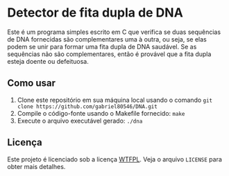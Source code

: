 # Detector de fita dupla de DNA

Este é um programa simples escrito em C que verifica se duas sequências de DNA fornecidas são complementares uma à outra, ou seja, se elas podem se unir para formar uma fita dupla de DNA saudável. Se as sequências não são complementares, então é provável que a fita dupla esteja doente ou defeituosa.

## Como usar

1. Clone este repositório em sua máquina local usando o comando `git clone https://github.com/gabriel80546/DNA.git`
2. Compile o código-fonte usando o Makefile fornecido: `make`
3. Execute o arquivo executável gerado: `./dna`

## Licença

Este projeto é licenciado sob a licença [WTFPL](http://www.wtfpl.net/). Veja o arquivo `LICENSE` para obter mais detalhes.
